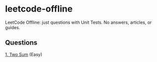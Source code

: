 # leetcode-offline

LeetCode Offline: just questions with Unit Tests. No answers, articles, or guides.

## Questions
[1. Two Sum](src/main/java/com/theflippedbit/leetcode/TwoSum.java) (Easy)
